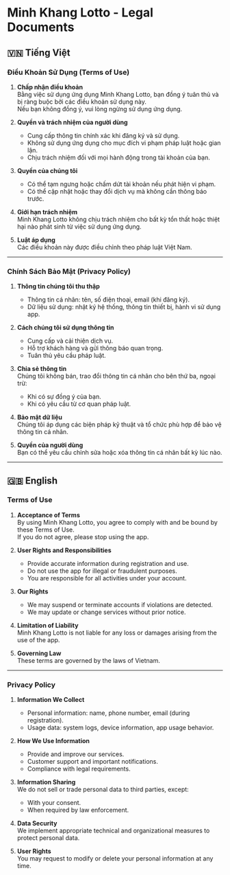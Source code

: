 # Minh Khang Lotto - Legal Documents

## 🇻🇳 Tiếng Việt

### Điều Khoản Sử Dụng (Terms of Use)

1. **Chấp nhận điều khoản**  
   Bằng việc sử dụng ứng dụng Minh Khang Lotto, bạn đồng ý tuân thủ và bị ràng buộc bởi các điều khoản sử dụng này.  
   Nếu bạn không đồng ý, vui lòng ngừng sử dụng ứng dụng.

2. **Quyền và trách nhiệm của người dùng**  
   - Cung cấp thông tin chính xác khi đăng ký và sử dụng.  
   - Không sử dụng ứng dụng cho mục đích vi phạm pháp luật hoặc gian lận.  
   - Chịu trách nhiệm đối với mọi hành động trong tài khoản của bạn.  

3. **Quyền của chúng tôi**  
   - Có thể tạm ngưng hoặc chấm dứt tài khoản nếu phát hiện vi phạm.  
   - Có thể cập nhật hoặc thay đổi dịch vụ mà không cần thông báo trước.  

4. **Giới hạn trách nhiệm**  
   Minh Khang Lotto không chịu trách nhiệm cho bất kỳ tổn thất hoặc thiệt hại nào phát sinh từ việc sử dụng ứng dụng.  

5. **Luật áp dụng**  
   Các điều khoản này được điều chỉnh theo pháp luật Việt Nam.  

---

### Chính Sách Bảo Mật (Privacy Policy)

1. **Thông tin chúng tôi thu thập**  
   - Thông tin cá nhân: tên, số điện thoại, email (khi đăng ký).  
   - Dữ liệu sử dụng: nhật ký hệ thống, thông tin thiết bị, hành vi sử dụng app.  

2. **Cách chúng tôi sử dụng thông tin**  
   - Cung cấp và cải thiện dịch vụ.  
   - Hỗ trợ khách hàng và gửi thông báo quan trọng.  
   - Tuân thủ yêu cầu pháp luật.  

3. **Chia sẻ thông tin**  
   Chúng tôi không bán, trao đổi thông tin cá nhân cho bên thứ ba, ngoại trừ:  
   - Khi có sự đồng ý của bạn.  
   - Khi có yêu cầu từ cơ quan pháp luật.  

4. **Bảo mật dữ liệu**  
   Chúng tôi áp dụng các biện pháp kỹ thuật và tổ chức phù hợp để bảo vệ thông tin cá nhân.  

5. **Quyền của người dùng**  
   Bạn có thể yêu cầu chỉnh sửa hoặc xóa thông tin cá nhân bất kỳ lúc nào.  

---

## 🇬🇧 English

### Terms of Use

1. **Acceptance of Terms**  
   By using Minh Khang Lotto, you agree to comply with and be bound by these Terms of Use.  
   If you do not agree, please stop using the app.

2. **User Rights and Responsibilities**  
   - Provide accurate information during registration and use.  
   - Do not use the app for illegal or fraudulent purposes.  
   - You are responsible for all activities under your account.  

3. **Our Rights**  
   - We may suspend or terminate accounts if violations are detected.  
   - We may update or change services without prior notice.  

4. **Limitation of Liability**  
   Minh Khang Lotto is not liable for any loss or damages arising from the use of the app.  

5. **Governing Law**  
   These terms are governed by the laws of Vietnam.  

---

### Privacy Policy

1. **Information We Collect**  
   - Personal information: name, phone number, email (during registration).  
   - Usage data: system logs, device information, app usage behavior.  

2. **How We Use Information**  
   - Provide and improve our services.  
   - Customer support and important notifications.  
   - Compliance with legal requirements.  

3. **Information Sharing**  
   We do not sell or trade personal data to third parties, except:  
   - With your consent.  
   - When required by law enforcement.  

4. **Data Security**  
   We implement appropriate technical and organizational measures to protect personal data.  

5. **User Rights**  
   You may request to modify or delete your personal information at any time.  
